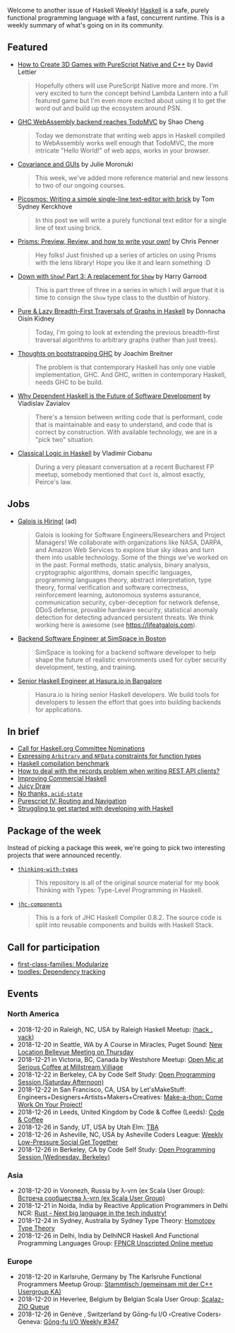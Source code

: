 Welcome to another issue of Haskell Weekly!
[Haskell](https://www.haskell.org) is a safe, purely functional programming language with a fast, concurrent runtime.
This is a weekly summary of what's going on in its community.

## Featured

-   [How to Create 3D Games with PureScript Native and C++](https://medium.com/@lettier/how-to-create-3d-games-with-purescript-and-cpp-faabf8f27fe6) by David Lettier

    > Hopefully others will use PureScript Native more and more. I'm very excited to turn the concept behind Lambda Lantern into a full featured game but I'm even more excited about using it to get the word out and build up the ecosystem around PSN.

-   [GHC WebAssembly backend reaches TodoMVC](https://www.tweag.io/posts/2018-12-20-asterius-todomvc.html) by Shao Cheng

    > Today we demonstrate that writing web apps in Haskell compiled to WebAssembly works well enough that TodoMVC, the more intricate "Hello World!" of web apps, works in your browser.

-   [Covariance and GUIs](https://typeclasses.com/news/2018-12-covariance-and-guis) by Julie Moronuki

    > This week, we've added more reference material and new lessons to two of our ongoing courses.

-   [Picosmos: Writing a simple single-line text-editor with brick](https://cs-syd.eu/posts/2018-12-14-picosmos) by Tom Sydney Kerckhove

    > In this post we will write a purely functional text editor for a single line of text using brick.

-   [Prisms: Preview, Review, and how to write your own!](https://www.patreon.com/posts/23394721) by Chris Penner

    > Hey folks! Just finished up a series of articles on using Prisms with the lens library! Hope you like it and learn something :D

-   [Down with `Show`! Part 3: A replacement for `Show`](https://harry.garrood.me/blog/down-with-show-part-3/) by Harry Garrood

    > This is part three of three in a series in which I will argue that it is time to consign the `Show` type class to the dustbin of history.

-   [Pure & Lazy Breadth-First Traversals of Graphs in Haskell](https://doisinkidney.com/posts/2018-12-18-traversing-graphs.html) by Donnacha Oisín Kidney

    > Today, I'm going to look at extending the previous breadth-first traversal algorithms to arbitrary graphs (rather than just trees).

-   [Thoughts on bootstrapping GHC](https://www.joachim-breitner.de/blog/748-Thoughts_on_bootstrapping_GHC) by Joachim Breitner

    > The problem is that contemporary Haskell has only one viable implementation, GHC. And GHC, written in contemporary Haskell, needs GHC to be build.

-   [Why Dependent Haskell is the Future of Software Development](https://serokell.io/blog/2018/12/17/why-dependent-haskell) by Vladislav Zavialov

    > There's a tension between writing code that is performant, code that is maintainable and easy to understand, and code that is correct by construction. With available technology, we are in a "pick two" situation.

-   [Classical Logic in Haskell](https://cvlad.info/clasical-logic-in-haskell/) by Vladimir Ciobanu

    > During a very pleasant conversation at a recent Bucharest FP meetup, somebody mentioned that `Cont` is, almost exactly, Peirce's law.

## Jobs

-   [Galois is Hiring!](https://galois.com/careers/) (ad)

    > Galois is looking for Software Engineers/Researchers and Project Managers! We collaborate with organizations like NASA, DARPA, and Amazon Web Services to explore blue sky ideas and turn them into usable technology. Some of the things we've worked on in the past: Formal methods, static analysis, binary analysis, cryptographic algorithms, domain specific languages, programming languages theory, abstract interpretation, type theory, formal verification and software correctness, reinforcement learning, autonomous systems assurance, communication security, cyber-deception for network defense, DDoS defense, provable hardware security, statistical anomaly detection for detecting advanced persistent threats. We think working here is awesome (see <https://lifeatgalois.com>).

-   [Backend Software Engineer at SimSpace in Boston](https://angel.co/simspace/jobs/64261-software-engineer-backend)

    > SimSpace is looking for a backend software developer to help shape the future of realistic environments used for cyber security development, testing, and training.

-   [Senior Haskell Engineer at Hasura.io in Bangalore](https://np.reddit.com/r/haskell/comments/a7ldvj/hasuraio_is_hiring_senior_haskell_engineers/)

    > Hasura.io is hiring senior Haskell developers. We build tools for developers to lessen the effort that goes into building backends for applications.

## In brief

-   [Call for Haskell.org Committee Nominations](https://mail.haskell.org/pipermail/haskell-cafe/2018-December/130370.html)
-   [Expressing `Arbitrary` and `NFData` constraints for function types](https://np.reddit.com/r/haskell/comments/a641hy/expressing_arbitrary_and_nfdata_constraints_for/)
-   [Haskell compilation benchmark](https://qbaylogic.github.io/benchmark-compilation/)
-   [How to deal with the records problem when writing REST API clients?](https://np.reddit.com/r/haskell/comments/a7asi8/how_to_deal_with_the_records_problem_when_writing/)
-   [Improving Commercial Haskell](https://www.snoyman.com/blog/2018/12/improving-commercial-haskell)
-   [Juicy Draw](https://blog.rcook.org/blog/2018/juicy-draw/)
-   [No thanks, `acid-state`](https://gist.github.com/parsonsmatt/6b747d3020c4a4ac43b6580b65392a23/e507b81dac2c90bff7e4dbd8e8fd10e75cfe54ff)
-   [Purescript IV: Routing and Navigation](https://mmhaskell.com/blog/2018/11/5/purescript-iv-building-a-bridge)
-   [Struggling to get started with developing with Haskell](https://np.reddit.com/r/haskell/comments/a69ww2/struggling_to_get_started_with_developing_with/)

## Package of the week

Instead of picking a package this week,
we're going to pick two interesting projects that were announced recently.

-   [`thinking-with-types`](https://github.com/isovector/thinking-with-types/tree/d8cb64ee6e9cd082a8d81e27f91deb0bc1285576)

    > This repository is all of the original source material for my book Thinking with Types: Type-Level Programming in Haskell.

-   [`jhc-components`](https://github.com/csabahruska/jhc-components/tree/a7dace481d017f5a83fbfc062bdd2d099133adf1)

    > This is a fork of JHC Haskell Compiler 0.8.2. The source code is split into reusable components and builds with Haskell Stack.

## Call for participation

-   [first-class-families: Modularize](https://github.com/Lysxia/first-class-families/issues/7)
-   [toodles: Dependency tracking](https://github.com/aviaviavi/toodles/issues/58)

## Events

### North America

- 2018-12-20 in Raleigh, NC, USA by Raleigh Haskell Meetup: [(hack . yack)](https://www.meetup.com/Raleigh-Haskell-Meetup/events/plxsmqyxqbbc/)
- 2018-12-20 in Seattle, WA by A Course in Miracles, Puget Sound: [New Location Bellevue Meeting on Thursday](https://www.meetup.com/ACIM-PugetSound/events/wmhzsmyxqbbc/)
- 2018-12-21 in Victoria, BC, Canada by Westshore Meetup: [Open Mic at Serious Coffee at Millstream Villiage](https://www.meetup.com/WestshoreMeetup/events/kqjhgpyxqbcc/)
- 2018-12-22 in Berkeley, CA by Code Self Study: [Open Programming Session (Saturday Afternoon)](https://www.meetup.com/codeselfstudy/events/dkwpzpyxqbdc/)
- 2018-12-22 in San Francisco, CA, USA by Let'sMakeStuff: Engineers+Designers+Artists+Makers+Creatives: [Make-a-thon: Come Work On Your Project!](https://www.meetup.com/LetsMakeStuff-Engineers-Designers-Artists-Makers-Creatives/events/rscfhqyxqbdc/)
- 2018-12-26 in Leeds, United Kingdom by Code & Coffee (Leeds): [Code & Coffee](https://www.meetup.com/Code-Coffee-Leeds/events/lbrrtlyxqbjc/)
- 2018-12-26 in Sandy, UT, USA by Utah Elm: [TBA](https://www.meetup.com/utah-elm/events/wmzmtpyxqbjc/)
- 2018-12-26 in Asheville, NC, USA by Asheville Coders League: [Weekly Low-Pressure Social Get Together](https://www.meetup.com/Asheville-Coders-League/events/xpkgnqyxqbjc/)
- 2018-12-26 in Berkeley, CA by Code Self Study: [Open Programming Session (Wednesday, Berkeley)](https://www.meetup.com/codeselfstudy/events/zhgcfqyxqbjc/)

### Asia

- 2018-12-20 in Voronezh, Russia by λ-vrn (ex Scala User Group): [Встреча сообщества λ-vrn (ex Scala User Group)](https://www.meetup.com/lambda-vrn/events/257239279/)
- 2018-12-21 in Noida, India by Reactive Application Programmers in Delhi NCR: [Rust -  Next big language in the tech industry!](https://www.meetup.com/Reactive-Application-Programmers-in-Delhi-NCR/events/257185265/)
- 2018-12-24 in Sydney, Australia by Sydney Type Theory: [Homotopy Type Theory](https://www.meetup.com/Sydney-Type-Theory/events/tbcgfqyxqbgc/)
- 2018-12-26 in Delhi, India by DelhiNCR Haskell And Functional Programming Languages Group: [FPNCR Unscripted Online meetup](https://www.meetup.com/DelhiNCR-Haskell-And-Functional-Programming-Languages-Group/events/vkxwbqyxqbjc/)

### Europe

- 2018-12-20 in Karlsruhe, Germany by The Karlsruhe Functional Programmers Meetup Group: [Stammtisch (gemeinsam mit der C++ Usergroup KA)](https://www.meetup.com/The-Karlsruhe-Functional-Programmers-Meetup-Group/events/dnpcxnyxqbjc/)
- 2018-12-20 in Heverlee, Belgium by Belgian Scala User Group: [Scalaz-ZIO Queue](https://www.meetup.com/BeScala/events/256644102/)
- 2018-12-26 in Genève , Switzerland by Gōng-fu I/O ‹Creative Coders› Geneva: [Gōng-fu I/O Weekly #347](https://www.meetup.com/g%C5%8DngfuIO/events/hzfgppyxqbjc/)
